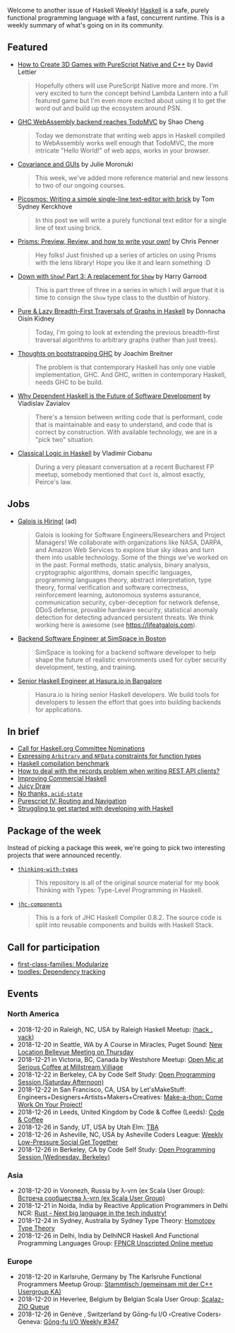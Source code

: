 Welcome to another issue of Haskell Weekly!
[Haskell](https://www.haskell.org) is a safe, purely functional programming language with a fast, concurrent runtime.
This is a weekly summary of what's going on in its community.

## Featured

-   [How to Create 3D Games with PureScript Native and C++](https://medium.com/@lettier/how-to-create-3d-games-with-purescript-and-cpp-faabf8f27fe6) by David Lettier

    > Hopefully others will use PureScript Native more and more. I'm very excited to turn the concept behind Lambda Lantern into a full featured game but I'm even more excited about using it to get the word out and build up the ecosystem around PSN.

-   [GHC WebAssembly backend reaches TodoMVC](https://www.tweag.io/posts/2018-12-20-asterius-todomvc.html) by Shao Cheng

    > Today we demonstrate that writing web apps in Haskell compiled to WebAssembly works well enough that TodoMVC, the more intricate "Hello World!" of web apps, works in your browser.

-   [Covariance and GUIs](https://typeclasses.com/news/2018-12-covariance-and-guis) by Julie Moronuki

    > This week, we've added more reference material and new lessons to two of our ongoing courses.

-   [Picosmos: Writing a simple single-line text-editor with brick](https://cs-syd.eu/posts/2018-12-14-picosmos) by Tom Sydney Kerckhove

    > In this post we will write a purely functional text editor for a single line of text using brick.

-   [Prisms: Preview, Review, and how to write your own!](https://www.patreon.com/posts/23394721) by Chris Penner

    > Hey folks! Just finished up a series of articles on using Prisms with the lens library! Hope you like it and learn something :D

-   [Down with `Show`! Part 3: A replacement for `Show`](https://harry.garrood.me/blog/down-with-show-part-3/) by Harry Garrood

    > This is part three of three in a series in which I will argue that it is time to consign the `Show` type class to the dustbin of history.

-   [Pure & Lazy Breadth-First Traversals of Graphs in Haskell](https://doisinkidney.com/posts/2018-12-18-traversing-graphs.html) by Donnacha Oisín Kidney

    > Today, I'm going to look at extending the previous breadth-first traversal algorithms to arbitrary graphs (rather than just trees).

-   [Thoughts on bootstrapping GHC](https://www.joachim-breitner.de/blog/748-Thoughts_on_bootstrapping_GHC) by Joachim Breitner

    > The problem is that contemporary Haskell has only one viable implementation, GHC. And GHC, written in contemporary Haskell, needs GHC to be build.

-   [Why Dependent Haskell is the Future of Software Development](https://serokell.io/blog/2018/12/17/why-dependent-haskell) by Vladislav Zavialov

    > There's a tension between writing code that is performant, code that is maintainable and easy to understand, and code that is correct by construction. With available technology, we are in a "pick two" situation.

-   [Classical Logic in Haskell](https://cvlad.info/clasical-logic-in-haskell/) by Vladimir Ciobanu

    > During a very pleasant conversation at a recent Bucharest FP meetup, somebody mentioned that `Cont` is, almost exactly, Peirce's law.

## Jobs

-   [Galois is Hiring!](https://galois.com/careers/) (ad)

    > Galois is looking for Software Engineers/Researchers and Project Managers! We collaborate with organizations like NASA, DARPA, and Amazon Web Services to explore blue sky ideas and turn them into usable technology. Some of the things we've worked on in the past: Formal methods, static analysis, binary analysis, cryptographic algorithms, domain specific languages, programming languages theory, abstract interpretation, type theory, formal verification and software correctness, reinforcement learning, autonomous systems assurance, communication security, cyber-deception for network defense, DDoS defense, provable hardware security, statistical anomaly detection for detecting advanced persistent threats. We think working here is awesome (see <https://lifeatgalois.com>).

-   [Backend Software Engineer at SimSpace in Boston](https://angel.co/simspace/jobs/64261-software-engineer-backend)

    > SimSpace is looking for a backend software developer to help shape the future of realistic environments used for cyber security development, testing, and training.

-   [Senior Haskell Engineer at Hasura.io in Bangalore](https://np.reddit.com/r/haskell/comments/a7ldvj/hasuraio_is_hiring_senior_haskell_engineers/)

    > Hasura.io is hiring senior Haskell developers. We build tools for developers to lessen the effort that goes into building backends for applications.

## In brief

-   [Call for Haskell.org Committee Nominations](https://mail.haskell.org/pipermail/haskell-cafe/2018-December/130370.html)
-   [Expressing `Arbitrary` and `NFData` constraints for function types](https://np.reddit.com/r/haskell/comments/a641hy/expressing_arbitrary_and_nfdata_constraints_for/)
-   [Haskell compilation benchmark](https://qbaylogic.github.io/benchmark-compilation/)
-   [How to deal with the records problem when writing REST API clients?](https://np.reddit.com/r/haskell/comments/a7asi8/how_to_deal_with_the_records_problem_when_writing/)
-   [Improving Commercial Haskell](https://www.snoyman.com/blog/2018/12/improving-commercial-haskell)
-   [Juicy Draw](https://blog.rcook.org/blog/2018/juicy-draw/)
-   [No thanks, `acid-state`](https://gist.github.com/parsonsmatt/6b747d3020c4a4ac43b6580b65392a23/e507b81dac2c90bff7e4dbd8e8fd10e75cfe54ff)
-   [Purescript IV: Routing and Navigation](https://mmhaskell.com/blog/2018/11/5/purescript-iv-building-a-bridge)
-   [Struggling to get started with developing with Haskell](https://np.reddit.com/r/haskell/comments/a69ww2/struggling_to_get_started_with_developing_with/)

## Package of the week

Instead of picking a package this week,
we're going to pick two interesting projects that were announced recently.

-   [`thinking-with-types`](https://github.com/isovector/thinking-with-types/tree/d8cb64ee6e9cd082a8d81e27f91deb0bc1285576)

    > This repository is all of the original source material for my book Thinking with Types: Type-Level Programming in Haskell.

-   [`jhc-components`](https://github.com/csabahruska/jhc-components/tree/a7dace481d017f5a83fbfc062bdd2d099133adf1)

    > This is a fork of JHC Haskell Compiler 0.8.2. The source code is split into reusable components and builds with Haskell Stack.

## Call for participation

-   [first-class-families: Modularize](https://github.com/Lysxia/first-class-families/issues/7)
-   [toodles: Dependency tracking](https://github.com/aviaviavi/toodles/issues/58)

## Events

### North America

- 2018-12-20 in Raleigh, NC, USA by Raleigh Haskell Meetup: [(hack . yack)](https://www.meetup.com/Raleigh-Haskell-Meetup/events/plxsmqyxqbbc/)
- 2018-12-20 in Seattle, WA by A Course in Miracles, Puget Sound: [New Location Bellevue Meeting on Thursday](https://www.meetup.com/ACIM-PugetSound/events/wmhzsmyxqbbc/)
- 2018-12-21 in Victoria, BC, Canada by Westshore Meetup: [Open Mic at Serious Coffee at Millstream Villiage](https://www.meetup.com/WestshoreMeetup/events/kqjhgpyxqbcc/)
- 2018-12-22 in Berkeley, CA by Code Self Study: [Open Programming Session (Saturday Afternoon)](https://www.meetup.com/codeselfstudy/events/dkwpzpyxqbdc/)
- 2018-12-22 in San Francisco, CA, USA by Let'sMakeStuff: Engineers+Designers+Artists+Makers+Creatives: [Make-a-thon: Come Work On Your Project!](https://www.meetup.com/LetsMakeStuff-Engineers-Designers-Artists-Makers-Creatives/events/rscfhqyxqbdc/)
- 2018-12-26 in Leeds, United Kingdom by Code & Coffee (Leeds): [Code & Coffee](https://www.meetup.com/Code-Coffee-Leeds/events/lbrrtlyxqbjc/)
- 2018-12-26 in Sandy, UT, USA by Utah Elm: [TBA](https://www.meetup.com/utah-elm/events/wmzmtpyxqbjc/)
- 2018-12-26 in Asheville, NC, USA by Asheville Coders League: [Weekly Low-Pressure Social Get Together](https://www.meetup.com/Asheville-Coders-League/events/xpkgnqyxqbjc/)
- 2018-12-26 in Berkeley, CA by Code Self Study: [Open Programming Session (Wednesday, Berkeley)](https://www.meetup.com/codeselfstudy/events/zhgcfqyxqbjc/)

### Asia

- 2018-12-20 in Voronezh, Russia by λ-vrn (ex Scala User Group): [Встреча сообщества λ-vrn (ex Scala User Group)](https://www.meetup.com/lambda-vrn/events/257239279/)
- 2018-12-21 in Noida, India by Reactive Application Programmers in Delhi NCR: [Rust -  Next big language in the tech industry!](https://www.meetup.com/Reactive-Application-Programmers-in-Delhi-NCR/events/257185265/)
- 2018-12-24 in Sydney, Australia by Sydney Type Theory: [Homotopy Type Theory](https://www.meetup.com/Sydney-Type-Theory/events/tbcgfqyxqbgc/)
- 2018-12-26 in Delhi, India by DelhiNCR Haskell And Functional Programming Languages Group: [FPNCR Unscripted Online meetup](https://www.meetup.com/DelhiNCR-Haskell-And-Functional-Programming-Languages-Group/events/vkxwbqyxqbjc/)

### Europe

- 2018-12-20 in Karlsruhe, Germany by The Karlsruhe Functional Programmers Meetup Group: [Stammtisch (gemeinsam mit der C++ Usergroup KA)](https://www.meetup.com/The-Karlsruhe-Functional-Programmers-Meetup-Group/events/dnpcxnyxqbjc/)
- 2018-12-20 in Heverlee, Belgium by Belgian Scala User Group: [Scalaz-ZIO Queue](https://www.meetup.com/BeScala/events/256644102/)
- 2018-12-26 in Genève , Switzerland by Gōng-fu I/O ‹Creative Coders› Geneva: [Gōng-fu I/O Weekly #347](https://www.meetup.com/g%C5%8DngfuIO/events/hzfgppyxqbjc/)
